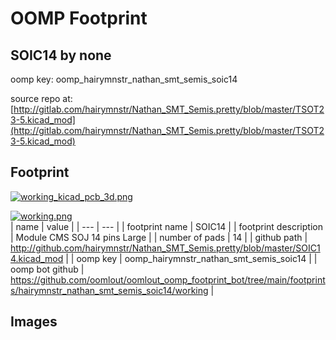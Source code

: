 # OOMP Footprint  
## SOIC14  by none  
  
oomp key: oomp_hairymnstr_nathan_smt_semis_soic14  
  
source repo at: [http://gitlab.com/hairymnstr/Nathan_SMT_Semis.pretty/blob/master/TSOT23-5.kicad_mod](http://gitlab.com/hairymnstr/Nathan_SMT_Semis.pretty/blob/master/TSOT23-5.kicad_mod)  
## Footprint  
  
[![working_kicad_pcb_3d.png](working_kicad_pcb_3d_600.png)](working_kicad_pcb_3d.png)  
  
[![working.png](working_600.png)](working.png)  
| name | value | 
| --- | --- | 
| footprint name | SOIC14 | 
| footprint description | Module CMS SOJ 14 pins Large | 
| number of pads | 14 | 
| github path | http://github.com/hairymnstr/Nathan_SMT_Semis.pretty/blob/master/SOIC14.kicad_mod | 
| oomp key | oomp_hairymnstr_nathan_smt_semis_soic14 | 
| oomp bot github | https://github.com/oomlout/oomlout_oomp_footprint_bot/tree/main/footprints/hairymnstr_nathan_smt_semis_soic14/working | 
## Images  
